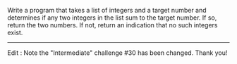 Write a program that takes a list of integers and a target number and determines if any two integers in the list sum to the target number. If so, return the two numbers. If not, return an indication that no such integers exist.

______________________________________________________________________________________________
Edit : Note the "Intermediate" challenge #30 has been changed. Thank you!
